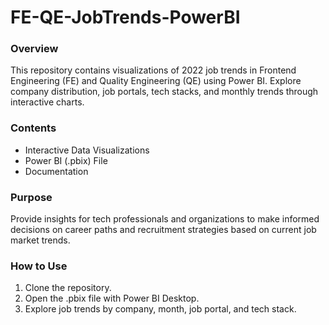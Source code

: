 # FE-QE-JobTrends-PowerBI

### Overview

This repository contains visualizations of 2022 job trends in Frontend Engineering (FE) and Quality Engineering (QE) using Power BI. Explore company distribution, job portals, tech stacks, and monthly trends through interactive charts.

### Contents

- Interactive Data Visualizations
- Power BI (.pbix) File
- Documentation

### Purpose

Provide insights for tech professionals and organizations to make informed decisions on career paths and recruitment strategies based on current job market trends.

### How to Use

1. Clone the repository.
2. Open the .pbix file with Power BI Desktop.
3. Explore job trends by company, month, job portal, and tech stack.
